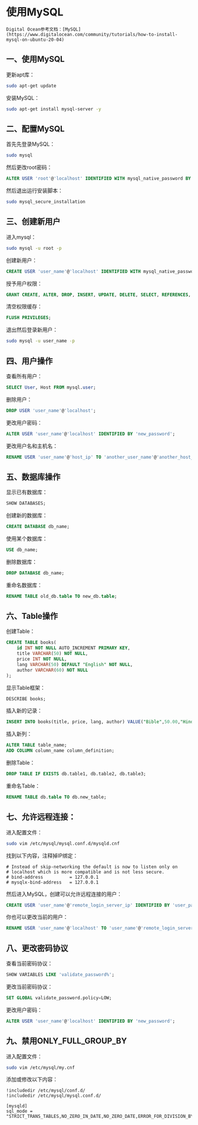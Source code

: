 # 使用MySQL

```admonish info
Digital Ocean参考文档：[MySQL](https://www.digitalocean.com/community/tutorials/how-to-install-mysql-on-ubuntu-20-04)
```

## 一、使用MySQL

更新apt库：

```bash
sudo apt-get update
```

安装MySQL：

```bash
sudo apt-get install mysql-server -y
```

## 二、配置MySQL

首先先登录MySQL：

```bash
sudo mysql
```

然后更改root密码：

```sql
ALTER USER 'root'@'localhost' IDENTIFIED WITH mysql_native_password BY 'your_new_password';
```

然后退出运行安装脚本：

```bash
sudo mysql_secure_installation
```

## 三、创建新用户

进入mysql：

```bash
sudo mysql -u root -p
```

创建新用户：

```sql
CREATE USER 'user_name'@'localhost' IDENTIFIED WITH mysql_native_password BY 'user_password';
```

授予用户权限：

```sql
GRANT CREATE, ALTER, DROP, INSERT, UPDATE, DELETE, SELECT, REFERENCES, RELOAD on *.* TO 'user_name'@'localhost' WITH GRANT OPTION;
```

清空权限缓存：

```sql
FLUSH PRIVILEGES;
```

退出然后登录新用户：

```bash
sudo mysql -u user_name -p
```

## 四、用户操作

查看所有用户：

```sql
SELECT User, Host FROM mysql.user;
```

删除用户：

```sql
DROP USER 'user_name'@'localhost';
```

更改用户密码：

```sql
ALTER USER 'user_name'@'localhost' IDENTIFIED BY 'new_password';
```

更改用户名和主机名：

```sql
RENAME USER 'user_name'@'host_ip' TO 'another_user_name'@'another_host_ip'
```

## 五、数据库操作

显示已有数据库：

```sql
SHOW DATABASES;
```

创建新的数据库：

```sql
CREATE DATABASE db_name;
```

使用某个数据库：

```sql
USE db_name;
```

删除数据库：

```sql
DROP DATABASE db_name;
```

重命名数据库：

```sql
RENAME TABLE old_db.table TO new_db.table;
```

## 六、Table操作

创建Table：

```sql
CREATE TABLE books(
    id INT NOT NULL AUTO_INCREMENT PRIMARY KEY,
    title VARCHAR(50) NOT NULL,
    price INT NOT NULL,
    lang VARCHAR(50) DEFAULT "English" NOT NULL,
    author VARCHAR(60) NOT NULL
);
```

显示Table框架：

```sql
DESCRIBE books;
```

插入新的记录：

```sql
INSERT INTO books(title, price, lang, author) VALUE("Bible",50.00,"Hindi","Jone");
```

插入新列：

```sql
ALTER TABLE table_name;
ADD COLUMN column_name column_definition;
```

删除Table：

```sql
DROP TABLE IF EXISTS db.table1, db.table2, db.table3;
```

重命名Table：

```sql
RENAME TABLE db.table TO db.new_table;
```

## 七、允许远程连接：

进入配置文件：

```bash
sudo vim /etc/mysql/mysql.conf.d/mysqld.cnf
```

找到以下内容，注释掉IP绑定：

```
# Instead of skip-networking the default is now to listen only on
# localhost which is more compatible and is not less secure.
# bind-address          = 127.0.0.1
# mysqlx-bind-address   = 127.0.0.1
```

然后进入MySQL，创建可以允许远程连接的用户：

```sql
CREATE USER 'user_name'@'remote_login_server_ip' IDENTIFIED BY 'user_password';
```

你也可以更改当前的用户：

```sql
RENAME USER 'user_name'@'localhost' TO 'user_name'@'remote_login_server_ip';
```

## 八、更改密码协议

查看当前密码协议：

```sql
SHOW VARIABLES LIKE 'validate_password%';
```

更改当前密码协议：

```sql
SET GLOBAL validate_password.policy=LOW;
```

更改用户密码：

```sql
ALTER USER 'user_name'@'localhost' IDENTIFIED BY 'new_password';
```

## 九、禁用ONLY_FULL_GROUP_BY

进入配置文件：

```bash
sudo vim /etc/mysql/my.cnf
```

添加或修改以下内容：

```
!includedir /etc/mysql/conf.d/
!includedir /etc/mysql/mysql.conf.d/

[mysqld]
sql_mode = "STRICT_TRANS_TABLES,NO_ZERO_IN_DATE,NO_ZERO_DATE,ERROR_FOR_DIVISION_BY_ZERO,NO_ENGINE_SUBSTITUTION"
```
